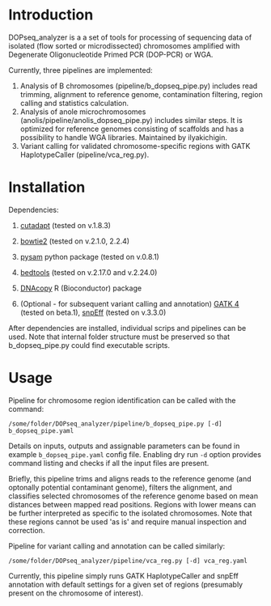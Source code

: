 # Introduction

DOPseq_analyzer is a a set of tools for processing of sequencing data of isolated (flow sorted or microdissected) chromosomes amplified with Degenerate Oligonucleotide Primed PCR (DOP-PCR) or WGA.

Currently, three pipelines are implemented: 

1. Analysis of B chromosomes (pipeline/b_dopseq_pipe.py) includes read trimming, alignment to reference genome, contamination filtering, region calling and statistics calculation.
2. Analysis of anole microchromosomes (anolis/pipeline/anolis_dopseq_pipe.py) includes similar steps. It is optimized for reference genomes consisting of scaffolds and has a possibility to handle WGA libraries. Maintained by ilyakichigin.
3. Variant calling for validated chromosome-specific regions with GATK HaplotypeCaller (pipeline/vca_reg.py).

# Installation

Dependencies:

1. [cutadapt](http://cutadapt.readthedocs.io/en/stable/) (tested on v.1.8.3)

2. [bowtie2](http://bowtie-bio.sourceforge.net/bowtie2/index.shtml) (tested on v.2.1.0, 2.2.4)

3. [pysam](http://pysam.readthedocs.io/en/latest/api.html) python package (tested on v.0.8.1)

4. [bedtools](http://bedtools.readthedocs.io/en/latest/) (tested on v.2.17.0 and v.2.24.0)

5. [DNAcopy](https://bioconductor.org/packages/release/bioc/html/DNAcopy.html) R (Bioconductor) package 

6. (Optional - for subsequent variant calling and annotation) [GATK 4](https://software.broadinstitute.org/gatk/download/beta) (tested on beta.1), [snpEff](http://snpeff.sourceforge.net/) (tested on v.3.3.0)


After dependencies are installed, individual scrips and pipelines can be used. Note that internal folder structure must be preserved so that b_dopseq_pipe.py could find executable scripts. 

# Usage 

Pipeline for chromosome region identification can be called with the command:
```
/some/folder/DOPseq_analyzer/pipeline/b_dopseq_pipe.py [-d] b_dopseq_pipe.yaml
```
Details on inputs, outputs and assignable parameters can be found in example `b_dopseq_pipe.yaml` config file.   Enabling dry run `-d` option provides command listing and checks if all the input files are present. 

Briefly, this pipeline trims and aligns reads to the reference genome (and optonally potential contaminant genome), filters the alignment, and classifies selected chromosomes of the reference genome based on mean distances between mapped read positions. Regions with lower means can be further interpreted as specific to the isolated chromosomes. Note that these regions cannot be used 'as is' and require manual inspection and correction.


Pipeline for variant calling and annotation can be called similarly:
```
/some/folder/DOPseq_analyzer/pipeline/vca_reg.py [-d] vca_reg.yaml
```
Currently, this pipeline simply runs GATK HaplotypeCaller and snpEff annotation with default settings for a given set of regions (presumably present on the chromosome of interest). 

